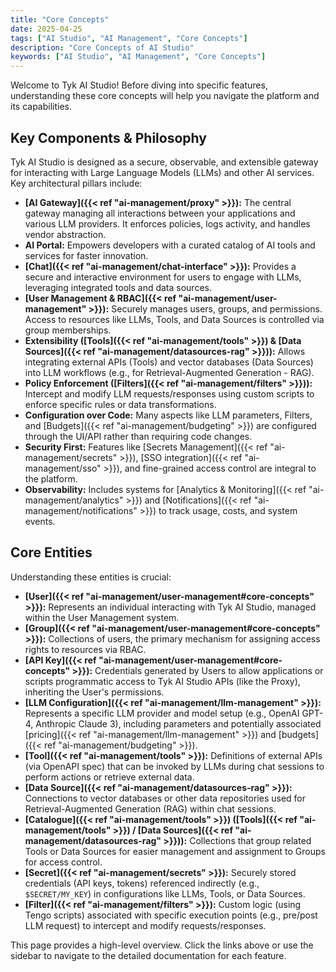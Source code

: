 ```yaml
---
title: "Core Concepts"
date: 2025-04-25
tags: ["AI Studio", "AI Management", "Core Concepts"]
description: "Core Concepts of AI Studio"
keywords: ["AI Studio", "AI Management", "Core Concepts"]
---
```


Welcome to Tyk AI Studio! Before diving into specific features, understanding these core concepts will help you navigate the platform and its capabilities.

## Key Components & Philosophy

Tyk AI Studio is designed as a secure, observable, and extensible gateway for interacting with Large Language Models (LLMs) and other AI services. Key architectural pillars include:

*   **[AI Gateway]({{< ref "ai-management/proxy" >}}):** The central gateway managing all interactions between your applications and various LLM providers. It enforces policies, logs activity, and handles vendor abstraction.
*   **AI Portal:** Empowers developers with a curated catalog of AI tools and services for faster innovation.
*   **[Chat]({{< ref "ai-management/chat-interface" >}}):** Provides a secure and interactive environment for users to engage with LLMs, leveraging integrated tools and data sources.
*   **[User Management & RBAC]({{< ref "ai-management/user-management" >}}):** Securely manages users, groups, and permissions. Access to resources like LLMs, Tools, and Data Sources is controlled via group memberships.
*   **Extensibility ([Tools]({{< ref "ai-management/tools" >}}) & [Data Sources]({{< ref "ai-management/datasources-rag" >}})):** Allows integrating external APIs (Tools) and vector databases (Data Sources) into LLM workflows (e.g., for Retrieval-Augmented Generation - RAG).
*   **Policy Enforcement ([Filters]({{< ref "ai-management/filters" >}})):** Intercept and modify LLM requests/responses using custom scripts to enforce specific rules or data transformations.
*   **Configuration over Code:** Many aspects like LLM parameters, Filters, and [Budgets]({{< ref "ai-management/budgeting" >}}) are configured through the UI/API rather than requiring code changes.
*   **Security First:** Features like [Secrets Management]({{< ref "ai-management/secrets" >}}), [SSO integration]({{< ref "ai-management/sso" >}}), and fine-grained access control are integral to the platform.
*   **Observability:** Includes systems for [Analytics & Monitoring]({{< ref "ai-management/analytics" >}}) and [Notifications]({{< ref "ai-management/notifications" >}}) to track usage, costs, and system events.

## Core Entities

Understanding these entities is crucial:

*   **[User]({{< ref "ai-management/user-management#core-concepts" >}}):** Represents an individual interacting with Tyk AI Studio, managed within the User Management system.
*   **[Group]({{< ref "ai-management/user-management#core-concepts" >}}):** Collections of users, the primary mechanism for assigning access rights to resources via RBAC.
*   **[API Key]({{< ref "ai-management/user-management#core-concepts" >}}):** Credentials generated by Users to allow applications or scripts programmatic access to Tyk AI Studio APIs (like the Proxy), inheriting the User's permissions.
*   **[LLM Configuration]({{< ref "ai-management/llm-management" >}}):** Represents a specific LLM provider and model setup (e.g., OpenAI GPT-4, Anthropic Claude 3), including parameters and potentially associated [pricing]({{< ref "ai-management/llm-management" >}}) and [budgets]({{< ref "ai-management/budgeting" >}}).
*   **[Tool]({{< ref "ai-management/tools" >}}):** Definitions of external APIs (via OpenAPI spec) that can be invoked by LLMs during chat sessions to perform actions or retrieve external data.
*   **[Data Source]({{< ref "ai-management/datasources-rag" >}}):** Connections to vector databases or other data repositories used for Retrieval-Augmented Generation (RAG) within chat sessions.
*   **[Catalogue]({{< ref "ai-management/tools" >}}) ([Tools]({{< ref "ai-management/tools" >}}) / [Data Sources]({{< ref "ai-management/datasources-rag" >}})):** Collections that group related Tools or Data Sources for easier management and assignment to Groups for access control.
*   **[Secret]({{< ref "ai-management/secrets" >}}):** Securely stored credentials (API keys, tokens) referenced indirectly (e.g., `$SECRET/MY_KEY`) in configurations like LLMs, Tools, or Data Sources.
*   **[Filter]({{< ref "ai-management/filters" >}}):** Custom logic (using Tengo scripts) associated with specific execution points (e.g., pre/post LLM request) to intercept and modify requests/responses.

This page provides a high-level overview. Click the links above or use the sidebar to navigate to the detailed documentation for each feature.
